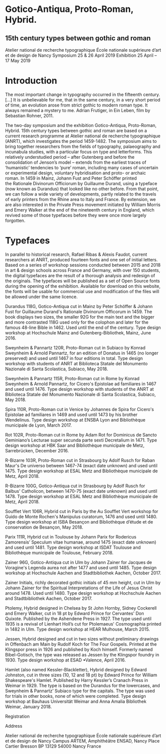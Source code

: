 # Gotico-Antiqua, Proto-Roman, Hybrid. 
## 15th century types between gothic and roman

Atelier national de recherche typographique
École nationale supérieure d’art et de design de Nancy
Symposium 25 & 26 April 2019
Exhibition 25 April – 17 May 2019 

# Introduction

The most important change in typography occurred in the fifteenth century. […] It is unbelievable for me, that in the same century, in a very short period of time, an evolution arose from strict gothic to modern roman type. It always remained a mystery to me.
Adrian Frutiger, in Ein Leben, film by Sebastian Rohner, 2011.

The two-day symposium and the exhibition Gotico-Antiqua, Proto-Roman, Hybrid. 15th century types between gothic and roman are based on a current research programme at Atelier national de recherche typographique (ANRT), which investigates the period 1459-1482. The symposium aims to bring together researchers from the fields of typography, palaeography and incunabula studies, with a particular focus on type and letterforms. This relatively understudied period – after Gutenberg and before the consolidation of Jenson’s model – extends from the earliest traces of ‘humanistic’ tendencies to ‘pure’ roman, including many cases of uncertain or experimental design, voluntary hybridisation and proto- or archaic roman. In 1459 in Mainz, Johann Fust and Peter Schöffer printed the Rationale Divinorum Officiorum by Guillaume Durand, using a typeface (now known as Durandus) that looked like no other before. From that point, we can follow a wide variety of developments, partly related to the travels of early printers from the Rhine area to Italy and France. By extension, we are also interested in the Private Press movement initiated by William Morris and Emery Walker at the end of the nineteenth century in England, which revived some of those typefaces before they were once more largely forgotten.

# Typefaces

In parallel to historical research, Rafael Ribas & Alexis Faudot, current researchers at ANRT, produced fourteen fonts and one set of initial letters. Based on a series of workshop sessions conducted between 2015 and 2018 in art & design schools across France and Germany, with over 150 students, the digital typefaces are the result of a thorough analysis and redesign of the originals. The typefaces will be published as a set of Open Source fonts during the opening of the exhibition. Available for download on this website, the fonts will be usable for commercial use and modification of the files will be allowed under the same licence.

Durandus 118G, Gotico-Antiqua cut in Mainz by Peter Schöffer & Johann Fust for Guillaume Durand's Rationale Divinorum Officorum in 1459. The book displays two sizes, the smaller 92G for the main text and the bigger and more contrasted 118G used only for the colophon and later for the famous 48-line Bible in 1462. Used until the end of the century. Type design workshop at Hochschule Mainz and Gutenberg-Bibliothek, Mainz, June 2016.

Sweynheim & Pannartz 120R, Proto-Roman cut in Subiaco by Konrad Sweynheim & Arnold Pannartz, for an edition of Donatus in 1465 (no longer preserved) and used until 1467 in four editions in total. Type design workshop with students of ANRT at Biblioteca Statale del Monumento Nazionale di Santa Scolastica, Subiaco, May 2018.

Sweynheim & Pannartz 115R, Proto-Roman cut in Rome by Konrad Sweynheim & Arnold Pannartz, for Cicero's Epistolae ad familiares in 1467 and used until 1476. Type design workshop with students of the ANRT at Biblioteca Statale del Monumento Nazionale di Santa Scolastica, Subiaco, May 2018.

Spira 110R, Proto-Roman cut in Venice by Johannes de Spira for Cicero's Epistolae ad familiares in 1469 and used until 1473 by his brother Wendelinus. Type design workshop at ENSBA Lyon and Bibliothèque municipale de Lyon, March 2017.

Rot 102R, Proto-Roman cut in Rome by Adam Rot for Dominicus de Sancto Geminiano’s Lecturae super secunda parte sexti Decretalium in 1471. Type design workshop at HBK Saar and Bibliothèque municipale de Metz, Sarrebrücken, December 2016.

R-Bizarre 103R, Proto-Roman cut in Strasbourg by Adolf Rusch for Raban Maur's De universo between 1467-74 (exact date unknown) and used until 1475. Type design workshop at ESAL Metz and Bibliothèque municipale de Metz, April 2018.

R-Bizarre 100G, Gotico-Antiqua cut in Strasbourg by Adolf Rusch for Balbus' Catholicon, between 1470-75 (exact date unknown) and used until 1478. Type design workshop at ESAL Metz and Bibliothèque municipale de Metz, April 2018.

Soufflet Vert 106R, Hybrid cut in Paris by the Au Soufflet Vert workshop for Guido de Monte Rochen's Manipulus curatorum, 1476 and used until 1480. Type design workshop at ISBA Besançon and Bibliothèque d’étude et de conservation de Besançon, May 2018.

Parix 111R, Hybrid cut in Toulouse by Johann Parix for Rodericus Zamorensis’ Speculum vitae humanae, around 1475 (exact date unknown) and used until 1481. Type design workshop at ISDAT Toulouse and Bibliothèque municipale de Toulouse, February 2018.

Zainer 96G, Gotico-Antiqua cut in Ulm by Johann Zainer for Jacques de Voragine's Legenda aurea not after 1477 and used until 1485. Type design workshop at Hochschule Aachen and Stadtbibliothek Aachen, October 2017.

Zainer Initials, richly decorated gothic initials of 45 mm height, cut in Ulm by Johann Zainer for the Spiritual Interpretations of the Life of Jesus Christ around 1478. Used until 1480. Type design workshop at Hochschule Aachen and Stadtbibliothek Aachen, October 2017.

Ptolemy, Hybrid designed in Chelsea by St John Hornby, Sidney Cockerell and Emery Walker, cut in 18 pt by Edward Prince for Cervantes' Don Quixote. Published by the Ashendene Press in 1927. The type used until 1935 is a revival of Lienhart Holl’s cut for Ptolemaeus' Cosmographia printed in 1482 in Ulm. Type design workshop at HEAR Mulhouse, March 2015.

Jessen, Hybrid designed and cut in two sizes without preliminary drawings in Offenbach am Main by Rudolf Koch for The Four Gospels. Printed at the Klingspor press in 1926 and published by Koch himself. Formerly named Bibel-Gotisch, the type was released as Jessen by the Klingspor foundry in 1930. Type design workshop at ESAD •Valence, April 2016.

Hamlet (also named Kessler-Blackletter), Hybrid designed by Edward Johnston, cut in three sizes (10, 12 and 18 pt) by Edward Prince for William Shakespeare's Hamlet. Published by Harry Kessler’s Cranach Press in Weimar in 1929. The type is based on the Durandus for the lowercases, and Sweynheim & Pannartz’ Subiaco type for the capitals. The type was used for trials in other books, none of which were completed. Type design workshop at Bauhaus Universität Weimar and Anna Amalia Bibliothek Weimar, January 2018.

Registration

Address

Atelier national de recherche typographique
École nationale supérieure d’art et de design de Nancy
Campus ARTEM, Amphithéâtre ENSAD, Nancy
Place Cartier Bresson BP 13129
54000 Nancy
France
